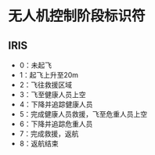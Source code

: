 # 无人机控制阶段标识符

## IRIS

- 0：未起飞
- 1：起飞上升至20m
- 2：飞往救援区域
- 3：飞至健康人员上空
- 4：下降并追踪健康人员
- 5：完成健康人员救援，飞至危重人员上空
- 6：下降并追踪危重人员
- 7：完成救援，返航
- 8：返航结束